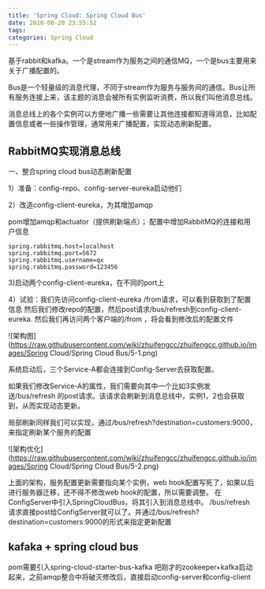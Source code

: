 ```yaml
---
title: 'Spring Cloud: Spring Cloud Bus'
date: 2018-08-20 23:55:52
tags:
categories: Spring Cloud 
---
```

基于rabbit和kafka。一个是stream作为服务之间的通信MQ，一个是bus主要用来关于广播配置的。

Bus是一个轻量级的消息代理，不同于stream作为服务与服务间的通信。Bus让所有服务连接上来，该主题的消息会被所有实例监听消费，所以我们叫他消息总线。

消息总线上的各个实例可以方便地广播一些需要让其他连接都知道得消息，比如配置信息或者一些操作管理，通常用来广播配置，实现动态刷新配置。
## RabbitMQ实现消息总线
一、整合spring cloud bus动态刷新配置

1）准备：config-repo、config-server-eureka启动他们

2）改造config-client-eureka，为其增加amqp

pom增加amqp和actuator（提供刷新端点）； 配置中增加RabbitMQ的连接和用户信息

    spring.rabbitmq.host=localhost
    spring.rabbitmq.port=5672
    spring.rabbitmq.username=qx
    spring.rabbitmq.password=123456

3)启动两个config-client-eureka，在不同的port上

4）试验：我们先访问config-client-eureka /from请求，可以看到获取到了配置信息
然后我们修改repo的配置，然后post请求/bus/refresh到config-client-eureka.
然后我们再访问两个客户端的/from ，将会看到修改后的配置文件

![架构图](https://raw.githubusercontent.com/wiki/zhuifengcc/zhuifengcc.github.io/images/Spring Cloud/Spring Cloud Bus/5-1.png)

系统启动后，三个Service-A都会连接到Config-Server去获取配置。

如果我们修改Service-A的属性，我们需要向其中一个比如3实例发送/bus/refresh 的post请求。该请求会刷新到消息总线中，实例1，2也会获取到，从而实现动态更新。

局部刷新同样我们可以实现，通过/bus/refresh?destination=customers:9000，来指定刷新某个服务的配置

![架构优化](https://raw.githubusercontent.com/wiki/zhuifengcc/zhuifengcc.github.io/images/Spring Cloud/Spring Cloud Bus/5-2.png)


上面的架构，服务配置更新需要指向某个实例，web hook配置写死了，如果以后进行服务器迁移，还不得不修改web hook的配置，所以需要调整。
在ConfigServer中引入SpringCloudBus，将其引入到消息总线中。 /bus/refresh请求直接post给ConfigServer就可以了。并通过/bus/refresh?destination=customers:9000的形式来指定更新配置

## kafaka + spring cloud bus

pom需要引入spring-cloud-starter-bus-kafka 吧刚才的zookeeper+kafka启动起来，之前amqp整合中将破灭修改后，直接启动config-server和config-client
